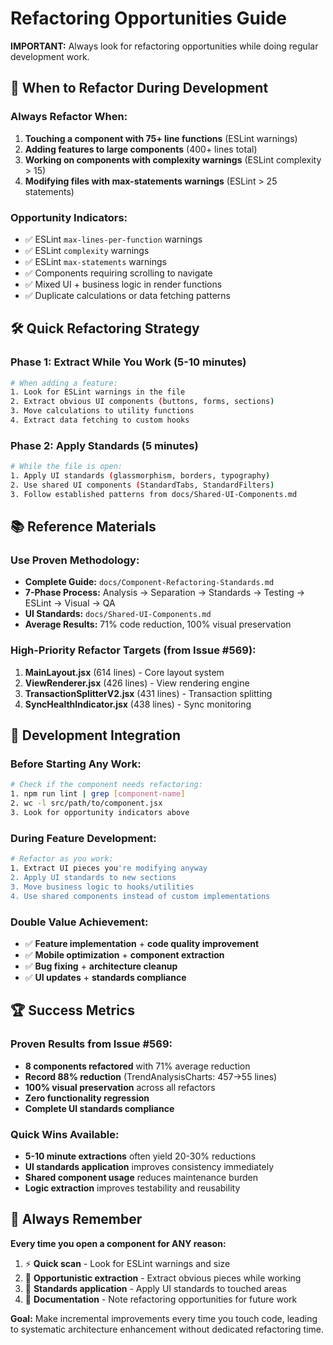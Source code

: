 # Refactoring Opportunities Guide

**IMPORTANT:** Always look for refactoring opportunities while doing regular development work.

## 🎯 When to Refactor During Development

### **Always Refactor When:**
1. **Touching a component with 75+ line functions** (ESLint warnings)
2. **Adding features to large components** (400+ lines total)
3. **Working on components with complexity warnings** (ESLint complexity > 15)
4. **Modifying files with max-statements warnings** (ESLint > 25 statements)

### **Opportunity Indicators:**
- ✅ ESLint `max-lines-per-function` warnings
- ✅ ESLint `complexity` warnings
- ✅ ESLint `max-statements` warnings
- ✅ Components requiring scrolling to navigate
- ✅ Mixed UI + business logic in render functions
- ✅ Duplicate calculations or data fetching patterns

## 🛠️ Quick Refactoring Strategy

### **Phase 1: Extract While You Work** (5-10 minutes)
```bash
# When adding a feature:
1. Look for ESLint warnings in the file
2. Extract obvious UI components (buttons, forms, sections)
3. Move calculations to utility functions
4. Extract data fetching to custom hooks
```

### **Phase 2: Apply Standards** (5 minutes)
```bash
# While the file is open:
1. Apply UI standards (glassmorphism, borders, typography)
2. Use shared UI components (StandardTabs, StandardFilters)
3. Follow established patterns from docs/Shared-UI-Components.md
```

## 📚 Reference Materials

### **Use Proven Methodology:**
- **Complete Guide:** `docs/Component-Refactoring-Standards.md`
- **7-Phase Process:** Analysis → Separation → Standards → Testing → ESLint → Visual → QA
- **UI Standards:** `docs/Shared-UI-Components.md`
- **Average Results:** 71% code reduction, 100% visual preservation

### **High-Priority Refactor Targets (from Issue #569):**
1. **MainLayout.jsx** (614 lines) - Core layout system
2. **ViewRenderer.jsx** (426 lines) - View rendering engine
3. **TransactionSplitterV2.jsx** (431 lines) - Transaction splitting
4. **SyncHealthIndicator.jsx** (438 lines) - Sync monitoring

## 🎯 Development Integration

### **Before Starting Any Work:**
```bash
# Check if the component needs refactoring:
1. npm run lint | grep [component-name]
2. wc -l src/path/to/component.jsx
3. Look for opportunity indicators above
```

### **During Feature Development:**
```bash
# Refactor as you work:
1. Extract UI pieces you're modifying anyway
2. Apply UI standards to new sections
3. Move business logic to hooks/utilities
4. Use shared components instead of custom implementations
```

### **Double Value Achievement:**
- ✅ **Feature implementation** + **code quality improvement**
- ✅ **Mobile optimization** + **component extraction**
- ✅ **Bug fixing** + **architecture cleanup**
- ✅ **UI updates** + **standards compliance**

## 🏆 Success Metrics

### **Proven Results from Issue #569:**
- **8 components refactored** with 71% average reduction
- **Record 88% reduction** (TrendAnalysisCharts: 457→55 lines)
- **100% visual preservation** across all refactors
- **Zero functionality regression**
- **Complete UI standards compliance**

### **Quick Wins Available:**
- **5-10 minute extractions** often yield 20-30% reductions
- **UI standards application** improves consistency immediately
- **Shared component usage** reduces maintenance burden
- **Logic extraction** improves testability and reusability

## 🔄 Always Remember

**Every time you open a component for ANY reason:**
1. ⚡ **Quick scan** - Look for ESLint warnings and size
2. 🎯 **Opportunistic extraction** - Extract obvious pieces while working
3. 🎨 **Standards application** - Apply UI standards to touched areas
4. 📝 **Documentation** - Note refactoring opportunities for future work

**Goal:** Make incremental improvements every time you touch code, leading to systematic architecture enhancement without dedicated refactoring time.